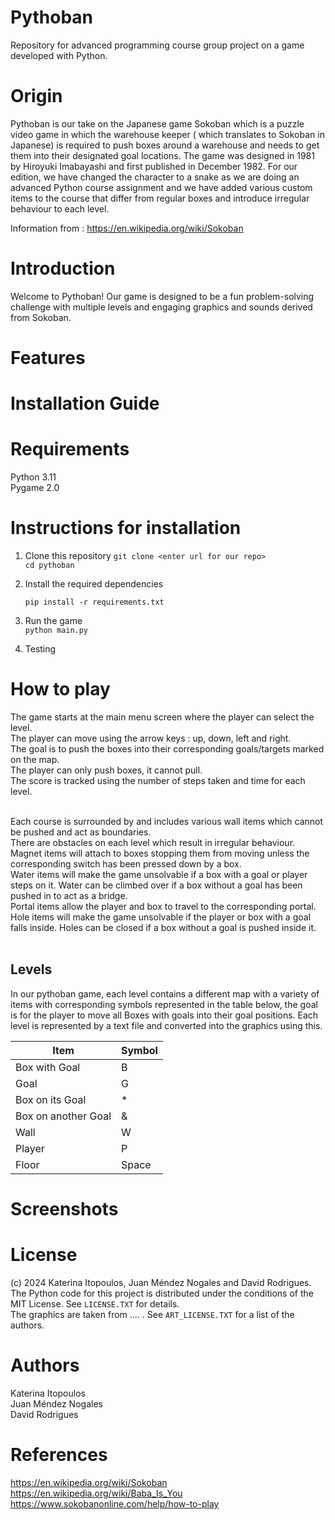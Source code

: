 # Pythoban

Repository for advanced programming course group project on a game developed with Python.

# Origin

Pythoban is our take on the Japanese game Sokoban which is a puzzle video game in which the warehouse keeper ( which translates to Sokoban in Japanese) is required to push boxes around a warehouse and needs to get them into their designated goal locations. The game was designed in 1981 by Hiroyuki Imabayashi and first published in December 1982. For our edition, we have changed the character to a snake as we are doing an advanced Python course assignment and we have added various custom items to the course that differ from regular boxes and introduce irregular behaviour to each level. 

Information from : https://en.wikipedia.org/wiki/Sokoban

# Introduction

Welcome to Pythoban! Our game is designed to be a fun problem-solving challenge with multiple levels and engaging graphics and sounds derived from Sokoban.

# Features


# Installation Guide

# Requirements

Python 3.11 <br>
Pygame 2.0

# Instructions for installation

1. Clone this repository <be>
   `git clone <enter url for our repo>` <br>
   `cd pythoban` <br>
   
2. Install the required dependencies <br>
   
   `pip install -r requirements.txt ` <br>
   
3. Run the game <br>
   `python main.py`  <br>
   
4. Testing  <br>
   
   

# How to play

The game starts at the main menu screen where the player can select the level. <br>
The player can move using the arrow keys : up, down, left and right. <br>
The goal is to push the boxes into their corresponding goals/targets marked on the map.  <br>
The player can only push boxes, it cannot pull.  <br>
The score is tracked using the number of steps taken and time for each level.  <br> <br>

Each course is surrounded by and includes various wall items which cannot be pushed and act as boundaries.  <br>
There are obstacles on each level which result in irregular behaviour.  <br>
Magnet items will attach to boxes stopping them from moving unless the corresponding switch has been pressed down by a box.  <br>
Water items will make the game unsolvable if a box with a goal or player steps on it. Water can be climbed over if a box without a goal has been pushed in to act as a bridge.  <br>
Portal items allow the player and box to travel to the corresponding portal.  <br>
Hole items will make the game unsolvable if the player or box with a goal falls inside. Holes can be closed if a box without a goal is pushed inside it.  <br> <br>

## Levels
In our pythoban game, each level contains a different map with a variety of items with corresponding symbols represented in the table below, the goal is for the player to move all Boxes with goals into their goal positions. Each level is represented by a text file and converted into the graphics using this. 

| Item                   | Symbol  |
| ---------------------- | ------- |
| Box with Goal          |    B    |
| Goal                   |    G    |
| Box on its Goal        |    *    |
| Box on another Goal    |    &    |
| Wall                   |    W    |
| Player                 |    P    |
| Floor                  |  Space  |


# Screenshots

# License
(c) 2024 Katerina Itopoulos, Juan Méndez Nogales and David Rodrigues. <br>
The Python code for this project is distributed under the conditions of the MIT License. See `LICENSE.TXT` for details. <br>
The graphics are taken from .... . See `ART_LICENSE.TXT` for a list of the authors. 

# Authors
Katerina Itopoulos  <br>
Juan Méndez Nogales  <br>
David Rodrigues <br>

# References

https://en.wikipedia.org/wiki/Sokoban <br>
https://en.wikipedia.org/wiki/Baba_Is_You  <br>
https://www.sokobanonline.com/help/how-to-play  <br>



